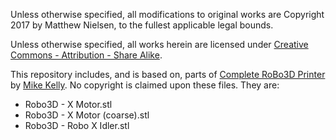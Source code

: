 Unless otherwise specified, all modifications to original works are
Copyright 2017 by Matthew Nielsen, to the fullest applicable legal bounds.

Unless otherwise specified, all works herein are licensed under
[Creative Commons - Attribution - Share Alike](https://creativecommons.org/licenses/by-sa/4.0/).

This repository includes, and is based on, parts of
[Complete RoBo3D Printer](https://www.thingiverse.com/thing:729956)
by [Mike Kelly](https://www.thingiverse.com/mkelly). No copyright is claimed
upon these files. They are:

  * Robo3D - X Motor.stl
  * Robo3D - X Motor (coarse).stl		
  * Robo3D - Robo X Idler.stl
